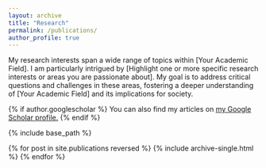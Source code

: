 ```yaml
---
layout: archive
title: "Research"
permalink: /publications/
author_profile: true
---
```


My research interests span a wide range of topics within [Your Academic Field]. I am particularly intrigued by [Highlight one or more specific research interests or areas you are passionate about]. My goal is to address critical questions and challenges in these areas, fostering a deeper understanding of [Your Academic Field] and its implications for society.

{% if author.googlescholar %}
  You can also find my articles on <u><a href="{{author.googlescholar}}">my Google Scholar profile</a>.</u>
{% endif %}

{% include base_path %}

{% for post in site.publications reversed %}
  {% include archive-single.html %}
{% endfor %}
